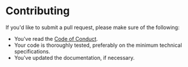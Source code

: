 # Contributing

If you'd like to submit a pull request, please make sure of the following:

- You've read the [Code of Conduct](https://github.com/alexandrosraikos/WooBiz/blob/main/CODE_OF_CONDUCT.md).
- Your code is thoroughly tested, preferably on the minimum technical specifications.
- You've updated the documentation, if necessary.
